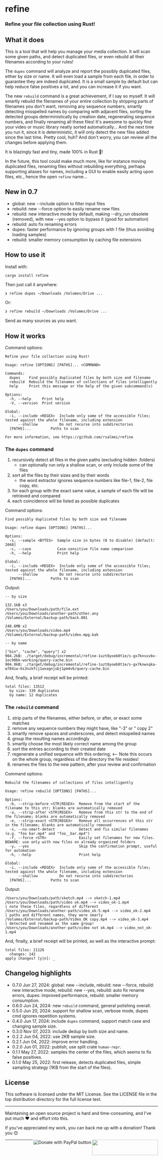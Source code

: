 # refine

### Refine your file collection using Rust!

## What it does

This is a tool that will help you manage your media collection. It will scan some given paths, and detect duplicated files, or even rebuild all their filenames according to your rules!

The `dupes` command will analyze and report the possibly duplicated files, either by size or name. It will even load a sample from each file, in order to guarantee they are indeed duplicated. It is a small sample by default but can help reduce false positives a lot, and you can increase it if you want.

The new `rebuild` command is a great achievement, if I say so myself. It will smartly rebuild the filenames of your entire collection by stripping parts of filenames you don't want, removing any sequence numbers, smartly detecting misspelled names by comparing with adjacent files, sorting the detected groups deterministically by creation date, regenerating sequence numbers, and finally renaming all these files! It's awesome to quickly find your video or music library neatly sorted automatically... And the next time you run it, since it is deterministic, it will only detect the new files added since the last time. Pretty cool, huh? And don't worry, you can review all the changes before applying them.

It is blazingly fast and tiny, made 100% in Rust 🦀!

In the future, this tool could make much more, like for instance moving duplicated files, renaming files without rebuilding everything, perhaps supporting aliases for names, including a GUI to enable easily acting upon files, etc., hence the open `refine` name...

## New in 0.7

- global: new --include option to filter input files
- rebuild: new --force option to easily rename new files
- rebuild: new interactive mode by default, making --dry_run obsolete (removed), with new --yes option to bypass it (good for automation)
- rebuild: auto fix renaming errors
- dupes: faster performance by ignoring groups with 1 file (thus avoiding loading samples)
- rebuild: smaller memory consumption by caching file extensions

## How to use it

Install with:

```
cargo install refine
```

Then just call it anywhere:

```bash
❯ refine dupes ~/Downloads /Volumes/Drive ...
```

Or:

```bash
❯ refine rebuild ~/Downloads /Volumes/Drive ...
```

Send as many sources as you want.

## How it works

Command options:

```
Refine your file collection using Rust!

Usage: refine [OPTIONS] [PATHS]... <COMMAND>

Commands:
  dupes    Find possibly duplicated files by both size and filename
  rebuild  Rebuild the filenames of collections of files intelligently
  help     Print this message or the help of the given subcommand(s)

Options:
  -h, --help     Print help
  -V, --version  Print version

Global:
  -i, --include <REGEX>  Include only some of the accessible files; tested against the whole filename, including extension
      --shallow          Do not recurse into subdirectories
  [PATHS]...         Paths to scan

For more information, see https://github.com/rsalmei/refine
```

### The `dupes` command

1. recursively detect all files in the given paths (excluding hidden .folders)
    - can optionally run only a shallow scan, or only include some of the files
2. sort all the files by their sizes and by their words
    - the word extractor ignores sequence numbers like file-1, file-2, file copy, etc.
3. for each group with the exact same value, a sample of each file will be retrieved and compared
4. each coincidence will be listed as possible duplicates

Command options:

```
Find possibly duplicated files by both size and filename

Usage: refine dupes [OPTIONS] [PATHS]...

Options:
  -s, --sample <BYTES>  Sample size in bytes (0 to disable) [default: 2048]
  -c, --case            Case-sensitive file name comparison
  -h, --help            Print help

Global:
  -i, --include <REGEX>  Include only some of the accessible files; tested against the whole filename, including extension
      --shallow          Do not recurse into subdirectories
  [PATHS]...         Paths to scan
```

Output:

```
-- by size

132.1kB x3
/Users/you/Downloads/path/file.ext
/Users/you/Downloads/another-path/other.any
/Volumes/External/backup-path/back.001

248.6MB x2
/Users/you/Downloads/video.mp4
/Volumes/External/backup-path/video.mpg.bak

-- by name

["bin", "cache", "query"] x2
904.2kB: ./target/debug/incremental/refine-1uzt8yoeb0t1e/s-gx7knsxvbx-1oc90bk-working/query-cache.bin
904.9kB: ./target/debug/incremental/refine-1uzt8yoeb0t1e/s-gx7knwsqka-w784iw-6s3nzkfcj1wxagnjubj1pm4v6/query-cache.bin

```

And, finally, a brief receipt will be printed:

```
total files: 13512
  by size: 339 duplicates
  by name: 12 duplicates
```

### The `rebuild` command

1. strip parts of the filenames, either before, or after, or exact some matches
2. remove any sequence numbers they might have, like "-3" or " copy 2"
3. smartly remove spaces and underscores, and detect misspelled names
4. group the resulting names accordingly
5. smartly choose the most likely correct name among the group
6. sort the entries according to their created date
7. regenerate a unified sequence with this ordering; <-- Note this occurs on the whole group, regardless of the directory the file resides!
8. renames the files to the new pattern, after your review and confirmation

Command options:

```
Rebuild the filenames of collections of files intelligently

Usage: refine rebuild [OPTIONS] [PATHS]...

Options:
  -b, --strip-before <STR|REGEX>  Remove from the start of the filename to this str; blanks are automatically removed
  -a, --strip-after <STR|REGEX>   Remove from this str to the end of the filename; blanks are automatically removed
  -e, --strip-exact <STR|REGEX>   Remove all occurrences of this str in the filename; blanks are automatically removed
  -s, --no-smart-detect           Detect and fix similar filenames (e.g. "foo bar.mp4" and "foo__bar.mp4")
  -f, --force <STR>               Easily set filenames for new files. BEWARE: use only with new files on already organized folders
  -y, --yes                       Skip the confirmation prompt, useful for automation
  -h, --help                      Print help

Global:
  -i, --include <REGEX>  Include only some of the accessible files; tested against the whole filename, including extension
      --shallow          Do not recurse into subdirectories
  [PATHS]...         Paths to scan
```

Output:

```
/Users/you/Downloads/path/sketch.mp4 --> sketch-1.mp4
/Users/you/Downloads/path/video ok.mp4 --> video_ok-1.mp4                   | note these files, regardless of different
/Users/you/Downloads/another-path/video_ok-5.mp4 --> video_ok-2.mp4         | paths and different names, they were smarly
/Volumes/External/backup-path/Video_OK copy.mp4 --> video_ok-3.mp4          | detected and renamed as the same group!
/Users/you/Downloads/another-path/video not ok.mp4 --> video_not_ok-1.mp4
```

And, finally, a brief receipt will be printed, as well as the interactive prompt:

```
total files: 21126
  changes: 142
apply changes? [y|n]: _
```

## Changelog highlights

- 0.7.0 Jun 27, 2024: global: new --include, rebuild: new --force, rebuild: new interactive mode, rebuild: new --yes, rebuild: auto fix rename errors, dupes: improved performance, rebuild: smaller memory consumption.
- 0.6.0 Jun 24, 2024: new `rebuild` command, general polishing overall.
- 0.5.0 Jun 20, 2024: support for shallow scan, verbose mode, dupes cmd ignores repetition systems.
- 0.4.0 Jun 17, 2024: include `dupes` command, support match case and changing sample size.
- 0.3.0 Nov 07, 2023: include dedup by both size and name.
- 0.2.2 Jun 04, 2022: use 2KB sample size.
- 0.2.1 Jun 04, 2022: improve error handling.
- 0.2.0 Jun 01, 2022: publish, use split crate `human-repr`.
- 0.1.1 May 27, 2022: samples the center of the files, which seems to fix false positives.
- 0.1.0 May 25, 2022: first release, detects duplicated files, simple sampling strategy (1KB from
  the start of the files).

## License

This software is licensed under the MIT License. See the LICENSE file in the top distribution
directory for the full license text.


---
Maintaining an open source project is hard and time-consuming, and I've put much ❤️ and effort into
this.

If you've appreciated my work, you can back me up with a donation! Thank you 😊

[<img align="right" src="https://cdn.buymeacoffee.com/buttons/default-orange.png" width="217px" height="51x">](https://www.buymeacoffee.com/rsalmei)
[<img align="right" alt="Donate with PayPal button" src="https://www.paypalobjects.com/en_US/i/btn/btn_donate_LG.gif">](https://www.paypal.com/donate?business=6SWSHEB5ZNS5N&no_recurring=0&item_name=I%27m+the+author+of+alive-progress%2C+clearly+and+about-time.+Thank+you+for+appreciating+my+work%21&currency_code=USD)

---
